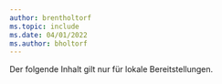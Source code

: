 ```yaml
---
author: brentholtorf
ms.topic: include
ms.date: 04/01/2022
ms.author: bholtorf
---
```

Der folgende Inhalt gilt nur für lokale Bereitstellungen.